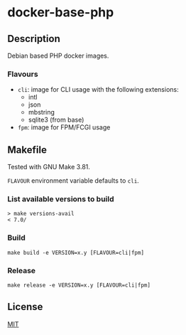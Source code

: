 # docker-base-php

## Description

Debian based PHP docker images.

### Flavours

  - `cli`: image for CLI usage with the following extensions:
    - intl
    - json
    - mbstring
    - sqlite3 (from base)
  - `fpm`: image for FPM/FCGI usage

## Makefile

Tested with GNU Make 3.81.

`FLAVOUR` environment variable defaults to `cli`.

### List available versions to build

    > make versions-avail
    < 7.0/

### Build

    make build -e VERSION=x.y [FLAVOUR=cli|fpm]

### Release

    make release -e VERSION=x.y [FLAVOUR=cli|fpm]

## License

[MIT](LICENSE)
